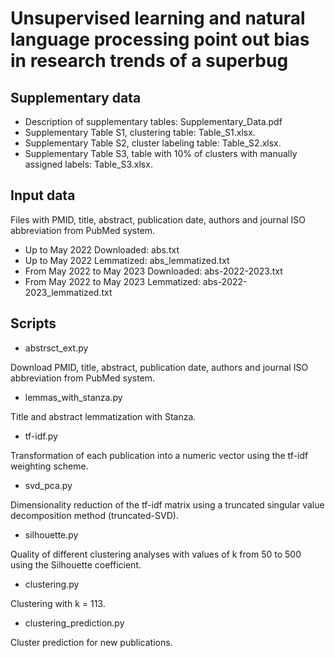 # Unsupervised learning and natural language processing point out bias in research trends of a superbug 


## Supplementary data
* Description of supplementary tables: Supplementary_Data.pdf
* Supplementary Table S1, clustering table: Table_S1.xlsx.
* Supplementary Table S2, cluster labeling table: Table_S2.xlsx. 
* Supplementary Table S3, table with 10% of clusters with manually assigned labels: Table_S3.xlsx.

## Input data
Files with PMID, title, abstract, publication date, authors and journal ISO
abbreviation from PubMed system.
* Up to May 2022 Downloaded: abs.txt
* Up to May 2022 Lemmatized: abs_lemmatized.txt
* From May 2022 to May 2023 Downloaded: abs-2022-2023.txt 
* From May 2022 to May 2023 Lemmatized: abs-2022-2023_lemmatized.txt 

##  Scripts
* abstrsct_ext.py

Download PMID, title, abstract, publication date, authors and journal ISO
abbreviation from PubMed system.

* lemmas_with_stanza.py

Title and abstract lemmatization with Stanza.

* tf-idf.py

Transformation of each publication into a numeric vector using the tf-idf weighting scheme.

* svd_pca.py

Dimensionality reduction of the tf-idf matrix using a truncated singular value decomposition method (truncated-SVD).

* silhouette.py

Quality of different clustering analyses with values of k from 50 to 500 using the Silhouette coefficient.

* clustering.py

Clustering with k = 113.

* clustering_prediction.py

Cluster prediction for new publications.


